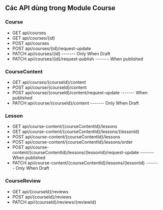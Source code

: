 ## Các API dùng trong Module Course

### Course

- GET api/courses
- GET api/courses/{id}
- POST api/courses
- POST api/courses/{id}/request-update
- PATCH api/courses/{id} ------- Only When Draft
- PATCH api/courses/{id}/request-publish ------- When published

### CourseContent

- GET api/courses/{courseId}/content
- POST api/course/{courseId}/content
- POST api/course/{courseId}/content/request-update ------- When published
- PATCH api/course/{courseId}/content ------- Only When Draft

### Lesson

- GET api/course-content/{courseContentId}/lessons
- GET api/course-content/{courseContentId}/lessons/{lessonId}
- POST api/course-content/{courseContentId}/lessons
- POST api/course-content/{courseContentId}/lessons/order
- POST api/course-content/{courseContentId}/lessons/{lessonId}/request-update ------- When published
- PATCH api/course-content/{courseContentId}/lessons/{lessonId} ------- Only When Draft

### CourseReview

- GET api/{courseId}/reviews
- POST api/{courseId}/reviews
- PATCH api/{courseId}/reviews/{reviewId}

